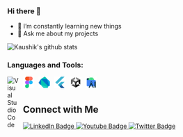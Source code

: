 ### Hi there 👋


- 🌱 I’m constantly learning new things
- 💬 Ask me about my projects 

![Kaushik's github stats](https://github-readme-stats.vercel.app/api?username=kaushikchandru&show_icons=true&title_color=fff&icon_color=79ff97&text_color=9f9f9f&bg_color=151515)

### Languages and Tools:

<img align="left" alt="Visual Studio Code" width="26px" src="https://cdn.jsdelivr.net/gh/devicons/devicon/icons/vscode/vscode-original.svg" style="padding-right:10px;" />
<img align="left" alt="Figma" width="26px" src="https://raw.githubusercontent.com/devicons/devicon/v2.15.1/icons/figma/figma-original.svg" style="padding-right:10px;" />
<img align="left" alt="Dart" width="26px" src="https://raw.githubusercontent.com/devicons/devicon/v2.15.1/icons/dart/dart-original.svg" style="padding-right:10px;" />
<img align="left" alt="Flutter" width="26px" src="https://raw.githubusercontent.com/devicons/devicon/v2.15.1/icons/flutter/flutter-original.svg" style="padding-right:10px;" />
<img align="left" alt="Unity" width="26px" src="https://raw.githubusercontent.com/devicons/devicon/v2.15.1/icons/unity/unity-original.svg" style="padding-right:10px;" />
<img align="left" alt="Unity" width="26px" src="https://raw.githubusercontent.com/devicons/devicon/v2.15.1/icons/androidstudio/androidstudio-original.svg" style="padding-right:10px;" />
<br />
<br />


## Connect with Me

<div id="badges">
  <a href="https://www.linkedin.com/in/kaushik-chandru-07628711a/">
    <img src="https://img.shields.io/badge/LinkedIn-blue?style=for-the-badge&logo=linkedin&logoColor=white" alt="LinkedIn Badge"/>
  </a>
  <a href="https://www.youtube.com/kaushikchandru">
    <img src="https://img.shields.io/badge/YouTube-red?style=for-the-badge&logo=youtube&logoColor=white" alt="Youtube Badge"/>
  </a>
  <a href="https://twitter.com/kaushik_chandru">
    <img src="https://img.shields.io/badge/Twitter-blue?style=for-the-badge&logo=twitter&logoColor=white" alt="Twitter Badge"/>
  </a>
</div>

